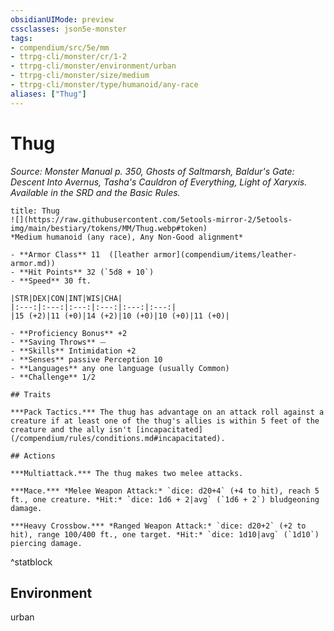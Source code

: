 ```yaml
---
obsidianUIMode: preview
cssclasses: json5e-monster
tags:
- compendium/src/5e/mm
- ttrpg-cli/monster/cr/1-2
- ttrpg-cli/monster/environment/urban
- ttrpg-cli/monster/size/medium
- ttrpg-cli/monster/type/humanoid/any-race
aliases: ["Thug"]
---
```

# Thug
*Source: Monster Manual p. 350, Ghosts of Saltmarsh, Baldur's Gate: Descent Into Avernus, Tasha's Cauldron of Everything, Light of Xaryxis. Available in the SRD and the Basic Rules.*  

```ad-statblock
title: Thug
![](https://raw.githubusercontent.com/5etools-mirror-2/5etools-img/main/bestiary/tokens/MM/Thug.webp#token)
*Medium humanoid (any race), Any Non-Good alignment*

- **Armor Class** 11  ([leather armor](compendium/items/leather-armor.md))
- **Hit Points** 32 (`5d8 + 10`)
- **Speed** 30 ft.

|STR|DEX|CON|INT|WIS|CHA|
|:---:|:---:|:---:|:---:|:---:|:---:|
|15 (+2)|11 (+0)|14 (+2)|10 (+0)|10 (+0)|11 (+0)|

- **Proficiency Bonus** +2
- **Saving Throws** ⏤
- **Skills** Intimidation +2
- **Senses** passive Perception 10
- **Languages** any one language (usually Common)
- **Challenge** 1/2

## Traits

***Pack Tactics.*** The thug has advantage on an attack roll against a creature if at least one of the thug's allies is within 5 feet of the creature and the ally isn't [incapacitated](/compendium/rules/conditions.md#incapacitated).

## Actions

***Multiattack.*** The thug makes two melee attacks.

***Mace.*** *Melee Weapon Attack:* `dice: d20+4` (+4 to hit), reach 5 ft., one creature. *Hit:* `dice: 1d6 + 2|avg` (`1d6 + 2`) bludgeoning damage.

***Heavy Crossbow.*** *Ranged Weapon Attack:* `dice: d20+2` (+2 to hit), range 100/400 ft., one target. *Hit:* `dice: 1d10|avg` (`1d10`) piercing damage.
```
^statblock

## Environment

urban